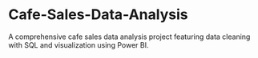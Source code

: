 # Cafe-Sales-Data-Analysis
 A comprehensive cafe sales data analysis project featuring data cleaning with SQL and visualization using Power BI.
